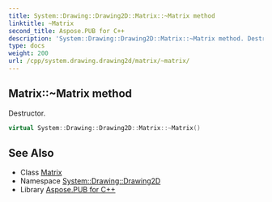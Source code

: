 ```yaml
---
title: System::Drawing::Drawing2D::Matrix::~Matrix method
linktitle: ~Matrix
second_title: Aspose.PUB for C++
description: 'System::Drawing::Drawing2D::Matrix::~Matrix method. Destructor in C++.'
type: docs
weight: 200
url: /cpp/system.drawing.drawing2d/matrix/~matrix/
---
```

## Matrix::~Matrix method


Destructor.

```cpp
virtual System::Drawing::Drawing2D::Matrix::~Matrix()
```

## See Also

* Class [Matrix](../)
* Namespace [System::Drawing::Drawing2D](../../)
* Library [Aspose.PUB for C++](../../../)
